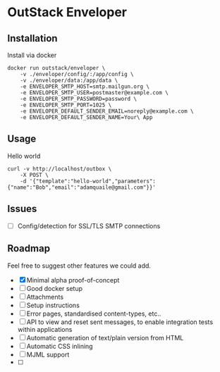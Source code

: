 # OutStack Enveloper

## Installation

Install via docker

    docker run outstack/enveloper \
        -v ./enveloper/config/:/app/config \
        -v ./enveloper/data:/app/data \
        -e ENVELOPER_SMTP_HOST=smtp.mailgun.org \
        -e ENVELOPER_SMTP_USER=postmaster@example.com \
        -e ENVELOPER_SMTP_PASSWORD=password \
        -e ENVELOPER_SMTP_PORT=1025 \
        -e ENVELOPER_DEFAULT_SENDER_EMAIL=noreply@example.com \
        -e ENVELOPER_DEFAULT_SENDER_NAME=Your\ App

## Usage

Hello world

    curl -v http://localhost/outbox \
        -X POST \
        -d '{"template":"hello-world","parameters":{"name":"Bob","email":"adamquaile@gmail.com"}}'

## Issues

 - [ ] Config/detection for SSL/TLS SMTP connections

## Roadmap

Feel free to suggest other features we could add.

 - [x] Minimal alpha proof-of-concept
 - [ ] Good docker setup
 - [ ] Attachments
 - [ ] Setup instructions
 - [ ] Error pages, standardised content-types, etc..
 - [ ] API to view and reset sent messages, to enable integration tests within applications
 - [ ] Automatic generation of text/plain version from HTML
 - [ ] Automatic CSS inlining
 - [ ] MJML support
 - [ ] 